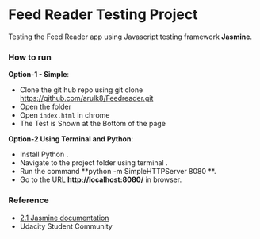 # Feed Reader Testing Project

Testing the Feed Reader app using Javascript testing framework **Jasmine**.


### How to run 
**Option-1 - Simple**:

- Clone the git hub repo using git clone https://github.com/arulk8/Feedreader.git
- Open the folder
- Open `index.html` in chrome
-  The Test is Shown at the Bottom of the page

**Option-2 Using Terminal and Python**:


- Install Python .                                                                                                             
- Navigate to the project folder using terminal  .
- Run the command **python -m SimpleHTTPServer 8080 **.
- Go to the URL **http://localhost:8080/** in browser.


### Reference

* [2.1 Jasmine documentation](http://jasmine.github.io/2.1/introduction.html)
*  Udacity Student Community

